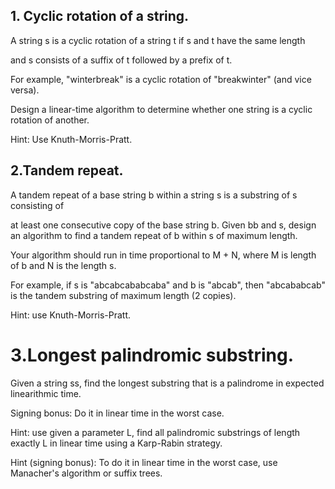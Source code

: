 ## 1. Cyclic rotation of a string.
A string s is a cyclic rotation of a string t if s and t have the same length 
 
and s consists of a suffix of t followed by a prefix of t. 

For example, "winterbreak" is a cyclic rotation of "breakwinter" (and vice versa). 
 
Design a linear-time algorithm to determine whether one string is a cyclic rotation of another.

Hint: Use Knuth-Morris-Pratt.

## 2.Tandem repeat. 
A tandem repeat of a base string b within a string s is a substring of s consisting of 

at least one consecutive copy of the base string b.
 Given bb and s, design an algorithm to find a tandem repeat of b within s of maximum length. 
 
 Your algorithm should run in time proportional to M + N, where M is length of b and N is the length s.

For example, if s is "abcabcababcaba" and b is "abcab", then "abcababcab" is the tandem substring of maximum length (2 copies).

Hint: use Knuth-Morris-Pratt.

# 3.Longest palindromic substring. 

Given a string ss, find the longest substring that is a palindrome in expected linearithmic time.

Signing bonus: Do it in linear time in the worst case.

Hint: use given a parameter L, find all palindromic substrings of length exactly L in linear time using a Karp-Rabin strategy.

Hint (signing bonus): To do it in linear time in the worst case, use Manacher's algorithm or suffix trees.
